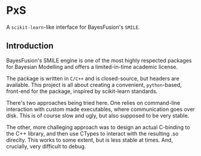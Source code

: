 # PxS
A `scikit-learn`-like interface for BayesFusion's `SMILE`.

## Introduction
BayesFusion's SMILE engine is one of the most highly respected packages for
Bayesian Modelling and offers a limited-in-time academic license. 

The package is written in `C/C++` and is closed-source, but headers are available.
This project is all about creating a convenient, `python`-based, front-end for the 
package, inspired by scikit-learn standards.

There's two approaches being tried here. One relies on command-line interaction
with custom made executables, where communication goes over disk. This is of
course slow and ugly, but also supposed to be very stable.

The other, more challeging approach was to design an actual C-binding to the
C++ library, and then use CTypes to interact with the resulting .so direclty.
This works to some extent, but is less stable at times. And, crucially, very
difficult to debug.
